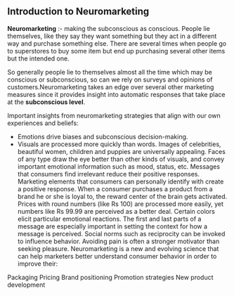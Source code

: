 ## Introduction to Neuromarketing
**Neuromarketing** :- making the subconscious as conscious.
People lie themselves, like they say they want something but they act in a different way and purchase something else. There are several times when people go to superstores to buy some item but end up purchasing several other items but the intended one.

So generally people lie to themselves almost all the time which may be conscious or subconscious, so can we rely on surveys and opinions of customers.Neuromarketing takes an edge over several other marketing measures since it provides insight into automatic responses that take place at the **subconscious level**.

Important insights from neuromarketing strategies that align with our own experiences and beliefs:

- Emotions drive biases and subconscious decision-making.
- Visuals are processed more quickly than words.
Images of celebrities, beautiful women, children and puppies are universally appealing.
Faces of any type draw the eye better than other kinds of visuals, and convey important emotional information such as mood, status, etc.
Messages that consumers find irrelevant reduce their positive responses. Marketing elements that consumers can personally identify with create a positive response.
When a consumer purchases a product from a brand he or she is loyal to, the reward center of the brain gets activated.
Prices with round numbers (like Rs 100) are processed more easily, yet numbers like Rs 99.99 are perceived as a better deal.
Certain colors elicit particular emotional reactions.
The first and last parts of a message are especially important in setting the context for how a message is perceived.
Social norms such as reciprocity can be invoked to influence behavior.
Avoiding pain is often a stronger motivator than seeking pleasure.
Neuromarketing is a new and evolving science that can help marketers better understand consumer behavior in order to improve their:

Packaging
Pricing
Brand positioning
Promotion strategies
New product development
